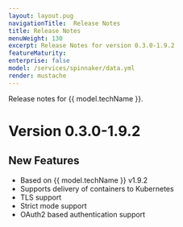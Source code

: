 ```yaml
---
layout: layout.pug
navigationTitle:  Release Notes
title: Release Notes
menuWeight: 130
excerpt: Release Notes for version 0.3.0-1.9.2
featureMaturity:
enterprise: false
model: /services/spinnaker/data.yml
render: mustache
---
```


Release notes for {{ model.techName }}.

# Version 0.3.0-1.9.2

## New Features
* Based on {{ model.techName }} v1.9.2
* Supports delivery of containers to Kubernetes
* TLS support
* Strict mode support
* OAuth2 based authentication support

